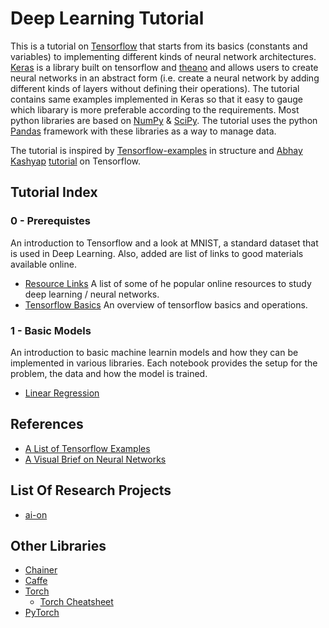 # Deep Learning Tutorial
This is a tutorial on [Tensorflow](https://www.tensorflow.org/) that starts from its basics (constants and variables) to implementing different kinds of neural network architectures. [Keras](https://keras.io/) is a library built on tensorflow and [theano](http://deeplearning.net/software/theano/) and allows users to create neural networks in an abstract form (i.e. create a neural network by adding different kinds of layers without defining their operations). The tutorial contains same examples implemented in Keras so that it easy to gauge which libarary is more preferable according to the requirements. Most python libraries are based on [NumPy](http://www.numpy.org/) & [SciPy](https://www.scipy.org/). The tutorial uses the python [Pandas](http://pandas.pydata.org/) framework with these libraries as a way to manage data.

The tutorial is inspired by [Tensorflow-examples](https://github.com/aymericdamien/TensorFlow-Examples) in structure and [Abhay Kashyap](https://github.com/abhay1) [tutorial](https://github.com/abhay1/tf_rundown) on Tensorflow.

## Tutorial Index
### 0 - Prerequistes
An introduction to Tensorflow and a look at MNIST, a standard dataset that is used in Deep Learning. Also, added are list of links to good materials available online.
- [Resource Links](https://github.com/codehacken/DL-Tutorial/blob/master/Ch-0-Prerequisite/Resources.ipynb) A list of some of he popular online resources to study deep learning / neural networks.
- [Tensorflow Basics](https://github.com/codehacken/DL-Tutorial/blob/master/Ch-0-Prerequisite/tf-basics.ipynb) An overview of tensorflow basics and operations.

### 1 - Basic Models
An introduction to basic machine learnin models and how they can be implemented in various libraries. Each notebook provides the setup for the problem, the data and how the model is trained.
- [Linear Regression](https://github.com/codehacken/DL-Tutorial/blob/master/Ch-1-Basic-Models/Linear%20Regression.ipynb)

## References
- [A List of Tensorflow Examples](https://github.com/aymericdamien/TensorFlow-Examples)
- [A Visual Brief on Neural Networks](http://www.asimovinstitute.org/neural-network-zoo/?utm_source=mybridge&utm_medium=blog&utm_campaign=read_more)

## List Of Research Projects
- [ai-on](http://ai-on.org/projects/)

## Other Libraries
- [Chainer](https://chainer.org/)
- [Caffe](http://caffe.berkeleyvision.org/)
- [Torch](http://torch.ch/)
  - [Torch Cheatsheet](https://github.com/torch/torch7/wiki/Cheatsheet)
- [PyTorch](http://pytorch.org/)  
